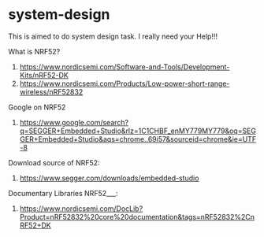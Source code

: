 # system-design

This is aimed to do system design task. I really need your Help!!!

What is NRF52?
1. https://www.nordicsemi.com/Software-and-Tools/Development-Kits/nRF52-DK
2. https://www.nordicsemi.com/Products/Low-power-short-range-wireless/nRF52832

Google on NRF52
1. https://www.google.com/search?q=SEGGER+Embedded+Studio&rlz=1C1CHBF_enMY779MY779&oq=SEGGER+Embedded+Studio&aqs=chrome..69i57&sourceid=chrome&ie=UTF-8

Download source of NRF52:
1. https://www.segger.com/downloads/embedded-studio

Documentary Libraries NRF52___:
1. https://www.nordicsemi.com/DocLib?Product=nRF52832%20core%20documentation&tags=nRF52832%2CnRF52+DK


















